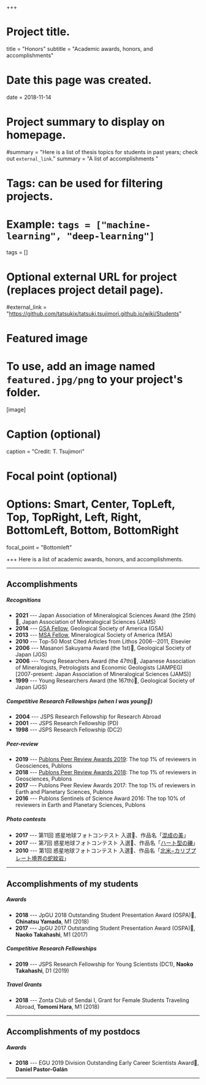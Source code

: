 +++
# Project title.
title = "Honors"
subtitle = "Academic awards, honors, and accomplishments"

# Date this page was created.
date = 2018-11-14

# Project summary to display on homepage.
#summary = "Here is a list of thesis topics for students in past years; check out `external_link`."
summary = "A list of accomplishments "

# Tags: can be used for filtering projects.
# Example: `tags = ["machine-learning", "deep-learning"]`
tags = []

# Optional external URL for project (replaces project detail page).
#external_link = "https://github.com/tatsukix/tatsuki.tsujimori.github.io/wiki/Students"

# Featured image
# To use, add an image named `featured.jpg/png` to your project's folder. 
[image]
  # Caption (optional)
  caption = "Credit: T. Tsujimori"

  # Focal point (optional)
  # Options: Smart, Center, TopLeft, Top, TopRight, Left, Right, BottomLeft, Bottom, BottomRight
  focal_point = "Bottomleft"

+++
Here is a list of academic awards, honors, and accomplishments.

----------
## Accomplishments
##### Recognitions
- **2021** --- Japan Association of Mineralogical Sciences Award (the 25th)🏅, Japan Association of Mineralogical Sciences (JAMS)
- **2014** --- [GSA Fellow](https://www.geosociety.org/GSA/Membership/Recognition/GSA_Fellowship/GSA/Awards/Fellows.aspx#T), Geological Society of America (GSA)
- **2013** --- [MSA Fellow](http://www.minsocam.org/MSA/Awards/Fellowslist.html), Mineralogical Society of America (MSA)
- **2010** --- Top-50 Most Cited Articles from Lithos 2006--2011, Elsevier
- **2006** --- Masanori Sakuyama Award (the 1st)🏅, Geological Society of Japan (JGS)
- **2006** --- Young Researchers Award (the 47th)🏅, Japanese Association of Mineralogists, Petrologists and Economic Geologists (JAMPEG) [2007-present: Japan Association of Mineralogical Sciences (JAMS)]
- **1999** --- Young Researchers Award (the 167th)🏅, Geological Society of Japan (JGS)

##### Competitive Research Fellowships (when I was young😬)
- **2004** --- JSPS Research Fellowship for Research Abroad 
- **2001** --- JSPS Research Fellowship (PD) 
- **1998** --- JSPS Research Fellowship (DC2)

##### Peer-review
- **2019** --- [Publons Peer Review Awards 2019](https://publons.com/awards/peer-review/2019/): The top 1% of reviewers in Geosciences, Publons
- **2018** --- [Publons Peer Review Awards 2018](https://publons.com/awards/2018/esi/): The top 1% of reviewers in Geosciences, Publons
- **2017** --- Publons Peer Review Awards 2017: The top 1% of reviewers in Earth and Planetary Sciences, Publons
- **2016** --- Publons Sentinels of Science Award 2016: The top 10% of reviewers in Earth and Planetary Sciences, Publons

##### Photo contests 
- **2017** --- 第11回 惑星地球フォトコンテスト 入選🏅、作品名「[混成の美](http://www.geosociety.jp/faq/content0896.html)」
- **2017** --- 第7回 惑星地球フォトコンテスト 入選🏅、作品名「[ハート型の礫](http://www.geosociety.jp/faq/content0639.html)」
- **2010** --- 第1回 惑星地球フォトコンテスト 入選🏅、作品名「[北米−カリブプレート境界の蛇紋岩](http://www.geosociety.jp/faq/content0225.html)」

----------
## Accomplishments of my students 
##### Awards
- **2018** --- JpGU 2018 Outstanding Student Presentation Award (OSPA)🏅, **Chinatsu Yamada**, M1 (2018)
- **2017** --- JpGU 2017 Outstanding Student Presentation Award (OSPA)🏅, **Naoko Takahashi**, M1 (2017)

##### Competitive Research Fellowships
- **2019** --- JSPS Research Fellowship for Young Scientists (DC1), **Naoko Takahashi**, D1 (2019)

##### Travel Grants
- **2018** --- Zonta Club of Sendai I, Grant for Female Students Traveling Abroad, **Tomomi Hara**, M1 (2018)

----------
## Accomplishments of my postdocs
##### Awards
- **2018** --- EGU 2019 Division Outstanding Early Career Scientists Award🏅, **Daniel Pastor-Galán**

----------
